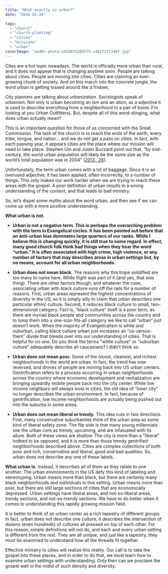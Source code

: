 ```yaml
---
title: "What exactly is urban?"
date: "2016-01-20"

tags: 
  - "church"
  - "church-planting"
  - "cities"
  - "missions"
  - "urban"
coverImage: "aa48c-photo-1418075285575-c402f1f7340f.jpg"
---
```


Cites are a hot topic nowadays. The world is officially more urban than rural, and it does not appear that is changing anytime soon. People are talking about cities. People are moving into cities. Cities are claiming an ever-growing chunk of society. And on this march into the concrete jungle, the word urban is getting tossed around like a frisbee.

City planners are talking about _urbanization_. Sociologists speak of _urbanism_. Not only is urban becoming an _ism_ and an _ation_, as a adjective it is used to describe everything from a neighborhood to a pair of boots (I’m looking at you Urban Outfitters). But, despite all of this word-slinging, what does urban actually mean?

This is an important question for those of us concerned with the Great Commission. The task of the church is to reach the ends of the earth, every tribe, tongue, and nation… and we do not get a pass on cities. In fact, with each passing year, it appears cities are the place where our mission will need to take place. Stephen Um and Justin Buzzard point out that, “by mid-century, the world urban population will likely be the same size as the world’s total population was in 2004” ([2013,  26](https://books.google.com/books?id=mYNWAQAAQBAJ&pg=PA26&lpg=PA26&dq=%22by+mid-century,+the+world+urban+population+will+likely+be+the+same+size+as+the+world%E2%80%99s+total+population+was+in+2004%22&source=bl&ots=COvB37BY7J&sig=K1Yr6Af5xHvjq-yafw6BcdiMHTk&hl=en&sa=X&ved=0ahUKEwjqxY3o1LjKAhWCHR4KHaFTBaMQ6AEIIzAB#v=onepage&q=%22by%20mid-century%2C%20the%20world%20urban%20population%20will%20likely%20be%20the%20same%20size%20as%20the%20world%E2%80%99s%20total%20population%20was%20in%202004%22&f=false)).

Unfortunately, the term urban comes with a lot of baggage. Since it is an overused adjective, it has been applied, often incorrectly, to a number of things. This only makes our work harder when we are trying to reach these areas with the gospel. A poor definition of urban results in a wrong understanding of the context, and that leads to bad ministry.

So, let’s dispel some myths about the word urban, and then see if we can come up with a more positive understanding.

**What urban is not.**

- ****Urban is not a negative term.** This is perhaps the overarching problem with the term in Evangelical circles. It has been pointed out before that an anti-urban bias dominates large quarters of our ranks. While I believe this is changing quickly, it is still true to some regard. In effect, many good church folk think bad things when they hear the word “urban.” It is often associated with high crime, high violence, or any number of factors that may describes areas in urban settings but, by no means, account for all urban neighborhoods.**

- **Urban does not mean black.** The reasons why this trope solidified are too many to name here. White flight was part of it (and yes, that was thing). There are other factors though, and whatever the case, associating urban with black culture runs off the rails for a number of reasons. First, urban areas represent the highest concentrations of diversity in the US, so it is simply silly to claim that urban describes one particular ethnic culture. Second, it reduces black culture to small, two-dimensional category. Fact is, “black culture” itself is a poor term, as there are myriad black people and communities across the country and to lump them into a one-size-fits-all category we like to call “urban” just doesn’t work. When the majority of Evangelicalism is white and suburban, calling black culture urban just increases an “us-versus-them” divide that bleeds over into our understanding of cities. That is helpful for no one. Do you think the terms "white culture" or "suburban culture" adequately describe all caucasians? I didn't think so.

- **Urban does not mean poor.** Some of the nicest, cleanest, and richest neighborhoods in the world are urban. In fact, the trend has now reversed, and droves of people are moving back into US urban centers. Gentrification refers to a process occurring in urban neighborhoods across the country where economic development and revitalization are bringing upwardly mobile people back into the city center. While low income neighbors will always exist in cities, the old idea of “inner city” no longer describes the urban environment. In fact, because of gentrification, low income neighborhoods are actually being pushed out into the suburbs in some areas.

- **Urban does not mean liberal or trendy.** This idea cuts in two directions. First, many conservative suburbanites think of the urban area as some kind of liberal safety zone. The flip side is that many young millennials see the urban core as trendy, upcoming, and are infatuated with its allure. Both of these views are shallow. The city is more than a "liberal" hotbed to be opposed, and it is more than those trendy gentrified neighborhoods described above. Cities are complex collections of both poor and rich, conservative and liberal, good and bad qualities. So, urban does not describe any one of these labels.

**What urban is.** Instead, it describes all of them as they relate to one another. The urban environments in the US defy this kind of labeling and stereotyping. Urban means more than black, but there are certainly many black neighborhoods and individuals in this setting. Urban means more than poor, but there are still large sections of cities that are economically depressed. Urban settings have liberal areas, and not-so-liberal areas, trendy sections, and not-so-trendy sections. We have to do better when it comes to understanding this rapidly growing mission field.

It is better to think of an urban center as a rich tapestry of different groups. In fact, urban does not describe one culture, it describes the intersection of dozens (even hundreds) of cultures all pressed on top of each other. For this reason, simple definitions will not do, and each and every urban setting is different from the rest. They are all unique, and just like a tapestry, they must be examined to understand how all the threads fit together.

Effective ministry to cities will realize this reality. Our call is to take the gospel into these places, and in order to do that, we must learn how to examine urban settings with understanding. Only then can we proclaim the gospel well in the midst of such density and diversity.
